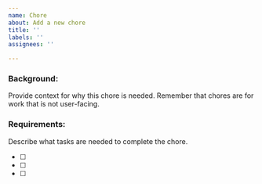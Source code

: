 ```yaml
---
name: Chore
about: Add a new chore
title: ''
labels: ''
assignees: ''

---
```


### Background:
Provide context for why this chore is needed. Remember that chores are for work that is not user-facing.

### Requirements:
Describe what tasks are needed to complete the chore.

- [ ]
- [ ]
- [ ]
